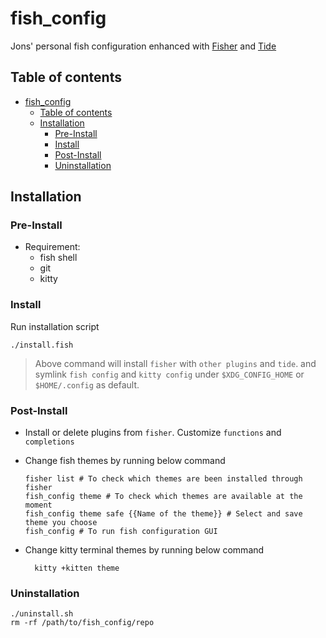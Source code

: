 # fish_config

Jons' personal fish configuration enhanced with [Fisher](https://github.com/jorgebucaran/fisher) and [Tide](https://github.com/IlanCosman/tide)

## Table of contents

- [fish_config](#fish_config)
  - [Table of contents](#table-of-contents)
  - [Installation](#installation)
    - [Pre-Install](#pre-install)
    - [Install](#install)
    - [Post-Install](#post-install)
    - [Uninstallation](#uninstallation)

## Installation

### Pre-Install

- Requirement:
  - fish shell
  - git
  - kitty

### Install

Run installation script

```fish
./install.fish
```

> Above command will install `fisher` with `other plugins` and `tide`. and symlink `fish config` and `kitty config` under `$XDG_CONFIG_HOME` or `$HOME/.config` as default.

### Post-Install

- Install or delete plugins from `fisher`. Customize `functions` and `completions`

- Change fish themes by running below command

  ```fish
  fisher list # To check which themes are been installed through fisher
  fish_config theme # To check which themes are available at the moment
  fish_config theme safe {{Name of the theme}} # Select and save theme you choose
  fish_config # To run fish configuration GUI
  ```

- Change kitty terminal themes by running below command

  ```fish
  	kitty +kitten theme
  ```

### Uninstallation

```fish
./uninstall.sh
rm -rf /path/to/fish_config/repo
```
